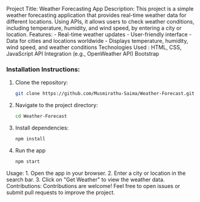 Project Title: Weather Forecasting App
Description: This project is a simple weather forecasting application that provides real-time weather data for different locations. Using APIs, it allows users to check weather conditions, including temperature, humidity, and wind speed, by entering a city or location.
Features: - Real-time weather updates
          - User-friendly interface
          - Data for cities and locations worldwide
          - Displays temperature, humidity, wind speed, and weather conditions
Technologies Used : HTML, CSS, JavaScript
                    API Integration (e.g., OpenWeather API)
                    Bootstrap
### Installation Instructions:

1. Clone the repository:
   ```bash
   git clone https://github.com/Musmirathu-Saima/Weather-Forecast.git
   ```
2. Navigate to the project directory:
   ```bash
   cd Weather-Forecast
   ```
3. Install dependencies:
   ```bash
   npm install
   ```
4. Run the app 
   ```bash
   npm start
   ```
Usage: 1. Open the app in your browser.
2. Enter a city or location in the search bar.
3. Click on "Get Weather" to view the weather data.
Contributions: Contributions are welcome! Feel free to open issues or submit pull requests to improve the project.
